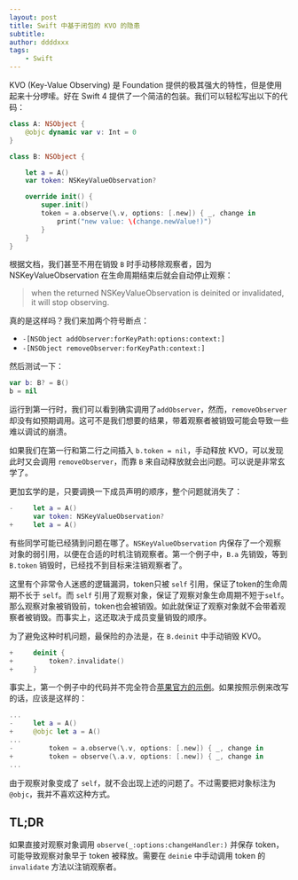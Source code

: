 ```yaml
---
layout: post
title: Swift 中基于闭包的 KVO 的隐患
subtitle:
author: ddddxxx
tags:
    - Swift
---
```


KVO (Key-Value Observing) 是 Foundation 提供的极其强大的特性，但是使用起来十分啰嗦。好在 Swift 4 提供了一个简洁的包装。我们可以轻松写出以下的代码：

```swift
class A: NSObject {
    @objc dynamic var v: Int = 0
}

class B: NSObject {

    let a = A()
    var token: NSKeyValueObservation?

    override init() {
        super.init()
        token = a.observe(\.v, options: [.new]) { _, change in
            print("new value: \(change.newValue!)")
        }
    }
}
```

根据文档，我们甚至不用在销毁 `B` 时手动移除观察者，因为 NSKeyValueObservation 在生命周期结束后就会自动停止观察：

> when the returned NSKeyValueObservation is deinited or invalidated, it will stop observing.

真的是这样吗？我们来加两个符号断点：

- `-[NSObject addObserver:forKeyPath:options:context:]`
- `-[NSObject removeObserver:forKeyPath:context:]`

然后测试一下：

```swift
var b: B? = B()
b = nil
```

运行到第一行时，我们可以看到确实调用了`addObserver`，然而，`removeObserver` 却没有如预期调用。这可不是我们想要的结果，带着观察者被销毁可能会导致一些难以调试的崩溃。

如果我们在第一行和第二行之间插入 `b.token = nil`，手动释放 KVO，可以发现此时又会调用 `removeObserver`，而靠 `B` 来自动释放就会出问题。可以说是非常玄学了。

更加玄学的是，只要调换一下成员声明的顺序，整个问题就消失了：

```swift
-     let a = A()
      var token: NSKeyValueObservation?
+     let a = A()
```

有些同学可能已经猜到问题在哪了。`NSKeyValueObservation` 内保存了一个观察对象的弱引用，以便在合适的时机注销观察者。第一个例子中，`B.a` 先销毁，等到 `B.token` 销毁时，已经找不到目标来注销观察者了。

这里有个非常令人迷惑的逻辑漏洞，token只被 `self` 引用，保证了token的生命周期不长于 `self`。而 `self` 引用了观察对象，保证了观察对象生命周期不短于`self`。那么观察对象被销毁前，token也会被销毁。如此就保证了观察对象就不会带着观察者被销毁。而事实上，这还取决于成员变量销毁的顺序。

为了避免这种时机问题，最保险的办法是，在 `B.deinit` 中手动销毁 KVO。

```swift
+     deinit {
+         token?.invalidate()
+     }
```

事实上，第一个例子中的代码并不完全符合[苹果官方的示例](https://developer.apple.com/library/content/documentation/Swift/Conceptual/BuildingCocoaApps/AdoptingCocoaDesignPatterns.html)。如果按照示例来改写的话，应该是这样的：

```swift
...
-     let a = A()
+     @objc let a = A()
...
-         token = a.observe(\.v, options: [.new]) { _, change in
+         token = observe(\.a.v, options: [.new]) { _, change in
...
```

由于观察对象变成了 `self`，就不会出现上述的问题了。不过需要把对象标注为 `@objc`，我并不喜欢这种方式。

## TL;DR

如果直接对观察对象调用 `observe(_:options:changeHandler:)` 并保存 token，可能导致观察对象早于 token 被释放。需要在 `deinie` 中手动调用 token 的 `invalidate` 方法以注销观察者。

















